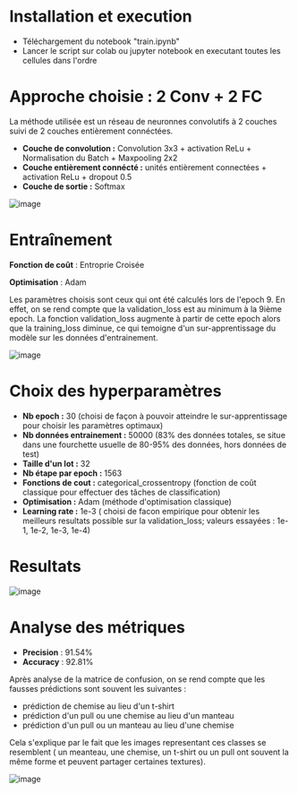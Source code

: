 # Installation et execution

* Téléchargement du notebook "train.ipynb"
* Lancer le script sur colab ou jupyter notebook en executant toutes les cellules dans l'ordre 

# Approche choisie : 2 Conv + 2 FC

La méthode utilisée est un réseau de neuronnes convolutifs à 2 couches suivi de 2 couches entièrement connéctées.

* **Couche de convolution :** Convolution 3x3 + activation ReLu + Normalisation du Batch + Maxpooling 2x2
* **Couche entièrement connécté :** unités entièrement connectées + activation ReLu + dropout 0.5
* **Couche de sortie :** Softmax

![image](https://user-images.githubusercontent.com/77834232/128615216-08ca787b-0d3f-41b6-8705-bcb5fabe866b.png)


# Entraînement

**Fonction de coût** : Entroprie Croisée

**Optimisation** : Adam

Les paramètres choisis sont ceux qui ont été calculés lors de l'epoch 9. En effet, on se rend compte que la validation_loss est au minimum à la 9ième epoch. La fonction validation_loss augmente à partir de cette epoch alors que la training_loss diminue, ce qui temoigne d'un sur-apprentissage du modèle sur les données d'entrainement.

![image](https://user-images.githubusercontent.com/77834232/128614818-db80b211-9298-4d08-b223-11edd908db06.png)

# Choix des hyperparamètres

* **Nb epoch                :** 30 (choisi de façon à pouvoir atteindre le sur-apprentissage pour choisir les paramètres optimaux)
* **Nb données entrainement :** 50000 (83% des données totales, se situe dans une fourchette usuelle de 80-95% des données, hors données de test)
* **Taille d'un lot         :** 32
* **Nb étape par epoch      :** 1563
* **Fonctions de cout       :** categorical_crossentropy (fonction de coût classique pour effectuer des tâches de classification)
* **Optimisation            :** Adam (méthode d'optimisation classique)
* **Learning rate           :** 1e-3 ( choisi de facon empirique pour obtenir les meilleurs resultats possible sur la validation_loss; valeurs essayées : 1e-1, 1e-2, 1e-3, 1e-4)

# Resultats

![image](https://user-images.githubusercontent.com/77834232/128615318-ba1f8008-294e-4f9b-90f2-8abde879c4be.png)

# Analyse des métriques

* **Precision** : 91.54%
* **Accuracy**  : 92.81%

Après analyse de la matrice de confusion, on se rend compte que les fausses prédictions sont souvent les suivantes :
* prédiction de chemise au lieu d'un t-shirt
* prédiction d'un pull ou une chemise au lieu d'un manteau
* prédiction d'un pull ou un manteau au lieu d'une chemise 

Cela s'explique par le fait que les images representant ces classes se resemblent ( un meanteau, une chemise, un t-shirt ou un pull ont souvent la même forme et peuvent partager certaines textures).

![image](https://user-images.githubusercontent.com/77834232/128615361-30b567f7-bd51-448f-8dcc-3906f08992fb.png)
